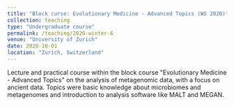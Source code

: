 ```yaml
---
title: "Block curse: Evolutionary Medicine - Advanced Topics (WS 2020)"
collection: teaching
type: "Undergraduate course"
permalink: /teaching/2020-winter-6
venue: "University of Zurich"
date: 2020-10-01
location: "Zurich, Switzerland"
---
```


Lecture and practical course within the block course "Evolutionary Medicine - Advanced Topics" on the analysis of metagenomic data, with a focus on ancient data. Topics were basic knowledge about microbiomes and metagenomes and introduction to analysis software like MALT and MEGAN.
